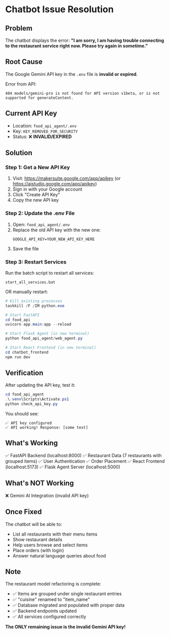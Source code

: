 # Chatbot Issue Resolution

## Problem
The chatbot displays the error: **"I am sorry, I am having trouble connecting to the restaurant service right now. Please try again in sometime."**

## Root Cause
The Google Gemini API key in the `.env` file is **invalid or expired**.

Error from API:
```
404 models/gemini-pro is not found for API version v1beta, or is not supported for generateContent.
```

## Current API Key
- Location: `food_api_agent/.env`
- Key: `KEY_REMOVED_FOR_SECURITY`
- Status: ❌ **INVALID/EXPIRED**

## Solution

### Step 1: Get a New API Key
1. Visit: https://makersuite.google.com/app/apikey (or https://aistudio.google.com/app/apikey)
2. Sign in with your Google account
3. Click "Create API Key"
4. Copy the new API key

### Step 2: Update the .env File
1. Open: `food_api_agent/.env`
2. Replace the old API key with the new one:
   ```
   GOOGLE_API_KEY=YOUR_NEW_API_KEY_HERE
   ```
3. Save the file

### Step 3: Restart Services
Run the batch script to restart all services:
```batch
start_all_services.bat
```

OR manually restart:
```powershell
# Kill existing processes
taskkill /F /IM python.exe

# Start FastAPI
cd food_api
uvicorn app.main:app --reload

# Start Flask Agent (in new terminal)
python food_api_agent/web_agent.py

# Start React Frontend (in new terminal)
cd chatbot_frontend
npm run dev
```

## Verification

After updating the API key, test it:
```powershell
cd food_api_agent
.\.venv\Scripts\Activate.ps1
python check_api_key.py
```

You should see:
```
✅ API key configured
✅ API working! Response: [some text]
```

## What's Working

✅ FastAPI Backend (localhost:8000)
✅ Restaurant Data (7 restaurants with grouped items)
✅ User Authentication 
✅ Order Placement
✅ React Frontend (localhost:5173)
✅ Flask Agent Server (localhost:5000)

## What's NOT Working

❌ Gemini AI Integration (invalid API key)

## Once Fixed

The chatbot will be able to:
- List all restaurants with their menu items
- Show restaurant details
- Help users browse and select items
- Place orders (with login)
- Answer natural language queries about food

## Note

The restaurant model refactoring is complete:
- ✅ Items are grouped under single restaurant entries
- ✅ "cuisine" renamed to "item_name"
- ✅ Database migrated and populated with proper data
- ✅ Backend endpoints updated
- ✅ All services configured correctly

**The ONLY remaining issue is the invalid Gemini API key!**
